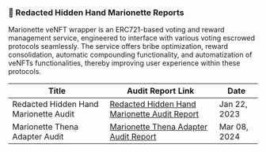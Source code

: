 ### :briefcase: Redacted Hidden Hand Marionette Reports

Marionette veNFT wrapper is an ERC721-based voting and reward management service, engineered to interface with various voting escrowed protocols seamlessly. The service offers bribe optimization, reward consolidation, automatic compounding functionality, and automatization of veNFTs functionalities, thereby improving user experience within these protocols.

| Title                                 | Audit Report Link                                                                                                                                                            | Date         |
| ------------------------------------- | ---------------------------------------------------------------------------------------------------------------------------------------------------------------------------- | ------------ |
| Redacted Hidden Hand Marionette Audit | [Redacted Hidden Hand Marionette Audit Report](https://github.com/Verilog-Solutions/.github/blob/main/Audit/Redacted_Hidden_Hand/Redacted_Hidden_Hand_Marionette_Report.pdf) | Jan 22, 2023 |
| Marionette Thena Adapter Audit        | [Marionette Thena Adapter Audit Report](https://github.com/Verilog-Solutions/.github/blob/main/Audit/Redacted_Hidden_Hand/Marionette_Thena_Adapter_Report.pdf)               | Mar 08, 2024 |
